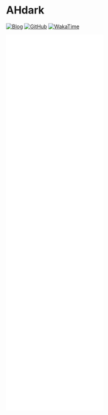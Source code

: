 # AHdark

[![Blog](https://img.shields.io/badge/Blog-ahdark.blog-%231D7EA7.svg?logo=wordpress&logoColor=white)](https://ahdark.blog)
[![GitHub](https://img.shields.io/badge/GitHub-AHdark-%2312100E.svg?logo=Github&logoColor=white)](https://github.com/AH-dark)
[![WakaTime](https://wakatime.com/badge/user/81977bc9-5534-44bf-89f9-d1a4cd76fc29.svg)](https://wakatime.com/@AHdark)

![gtihub-metrics](github-metrics.svg)
